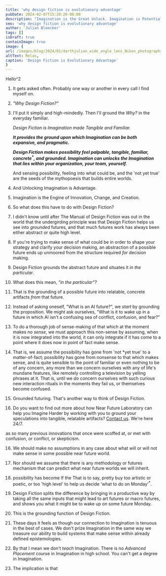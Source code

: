 ```yaml
---
title: 'why design fiction is evolutionary advantage'
pubDate: 2024-02-07T15:28:20-08:00
description: "Imagination is the Great Unlock. Imagination is Potential. Imagination is Possibility that things can be different, otherwise, new, unexpected, brilliant, beautiful. When we use Imagination to unlock the potential that lies within ourselves, we gain Evolutionary Advantage. With this advantage, we can build entire worlds." 
seo: 'why design fiction is evolutionary advantage'
author: 'Julian Bleecker'
tags: []
isDraft: true
containImage: true
image: {
url: /images/blog/2024/01/darthjulian_wide_angle_lens_Nikon_photography_a_cramped_recreat_3e5c221e-9837-48a2-ac75-3418a1d11d4a.png,
altText: Relax,
caption: 'Design Fiction is Evolutionary Advantage'
}
---
```


Hello^2

1. It gets asked often. Probably one way or another in every call I find myself on.
2. <em>"Why Design Fiction?"</em>
3. I'll put it simply and high-mindedly. Then I'll ground the _Why?_ in the everyday familiar.
    <div class="mt-4"></div>

    <span class="mt-4 text-xl">_Design Fiction is Imagination made Tangible and Familiar._</span>
    <div class="mt-4"></div>

    _**It provides the ground upon which Imagination can be both expansive, and pragmatic.**_ 
        <div class="mt-4"></div>

    _**Design Fiction makes possibility feel palpable, tangible, familiar, concrete<sup>*</sup>, and grounded. Imagination can  unlocks the Imagination that lies within your organization, your team, yourself.**_ 

    And sensing possibility, feeling into what could be, and the 'not yet true' are the seeds of the mythopoesis that builds entire worlds.

5. And Unlocking Imagination is Advantage.

6. Imagination is the Engine of Innovation, Change, and Creation.

7. So what does this have to do with Design Fiction?

8. I didn't know until after The Manual of Design Fiction was out in the world that the undergirding principle was that Design Fiction helps us see into _grounded_ futures, and that much futures work has always been either abstract or quite high level. 

9. If you're trying to make sense of what could be in order to shape your strategy and clarify your decision making, an abstraction of a possible future ends up unmoored from the structure required _for_ decision making.

10. Design Fiction grounds the abstract future and situates it _in the particular_. 

11. What does this mean, _"in the particular"?_ 

12. That is the grounding of a possible future into relatable, concrete artifacts _from_ that future.

13. Instead of asking oneself, "What is an AI future?", we _start_ by grounding the proposition. We might ask ourselves, "What is it to wake up in a future in which AI isn't a confusing sea of conflict, confusion, and fear?"

14. To do a thorough job of sense-making of that which at the moment makes _no sense_, we must approach this non-sense by assuming, when it is now integrated into the world, it can only integrate if it has come to a point where it does now in point of fact make sense.

15. That is, we assume the possibility has gone from 'not *yet true' to a matter-of-fact; possibility has gone from nonsense to that which makes sense, and is quite sensible to the point of familiar or even nothing to be of any concern, any more than we concern ourselves with any of life's mundane features, like remotely controlling a television by yelling phrases at it. That is, until we _do_ concern ourselves with such curious new interaction rituals in the moments they fail us, or themselves become confused.

16. Grounded futuring. That's another way to think of Design Fiction.

17. Do you want to find out more about how Near Future Laboratory can help you Imagine Harder by working with you to ground your speculations into tangible, relatable artifacts? [Contact us](/contact). We're here 24/7.

as so many previous innovations that once were scoffed at, or met with confusion, or conflict, or skepticism.




16. We should make no assumptions in any case about what will or will not make sense in some possible near future world.





17. Nor should we assume that there is any methodology or futures mechanism that can predict what near future worlds we will inherit.




15. possibility has become If the That is to say, pretty buy too artistic or poetic, or too 'high level' to help us decide 'what to do on Monday'<sup>*</sup>.

9. Design Fiction splits the difference by bringing in a productive way by taking all the same inputs that might lead to art futures or macro futures, and shows you what it might be to wake up on some future Monday.

10. This is the grounding function of Design Fiction.

7. These days it feels as though our connection to Imagination is tenuous in the best of cases. We don't prize Imagination in the same way we treasure our ability to build systems that make sense within already defined epistemologies.

8. By that I mean we don't _teach_ Imagination. There is no _Advanced Placement_ course in Imagination in high school. You can't get a degree in Imagination.

9. The implication is that 